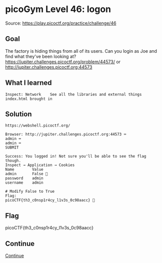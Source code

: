 # picoGym Level 46: logon
Source: https://play.picoctf.org/practice/challenge/46

## Goal
The factory is hiding things from all of its users. Can you login as Joe and find what they've been looking at?<br>
https://jupiter.challenges.picoctf.org/problem/44573/ or<br>
http://jupiter.challenges.picoctf.org:44573

## What I learned
```
Inspect: Network    See all the libraries and external things index.html brought in
```

## Solution
```
https://webshell.picoctf.org/

Browser: http://jupiter.challenges.picoctf.org:44573 ⌨️
admin ⌨️
admin ⌨️
SUBMIT

Success: You logged in! Not sure you'll be able to see the flag though.
Inspect → Application → Cookies
Name        Value
admin       False 👀
password    admin
username    admin

# Modify False to True
Flag: 
picoCTF{th3_c0nsp1r4cy_l1v3s_0c98aacc} 🔐
```

## Flag
picoCTF{th3_c0nsp1r4cy_l1v3s_0c98aacc} 

## Continue
[Continue](./picoGym0066.md)
